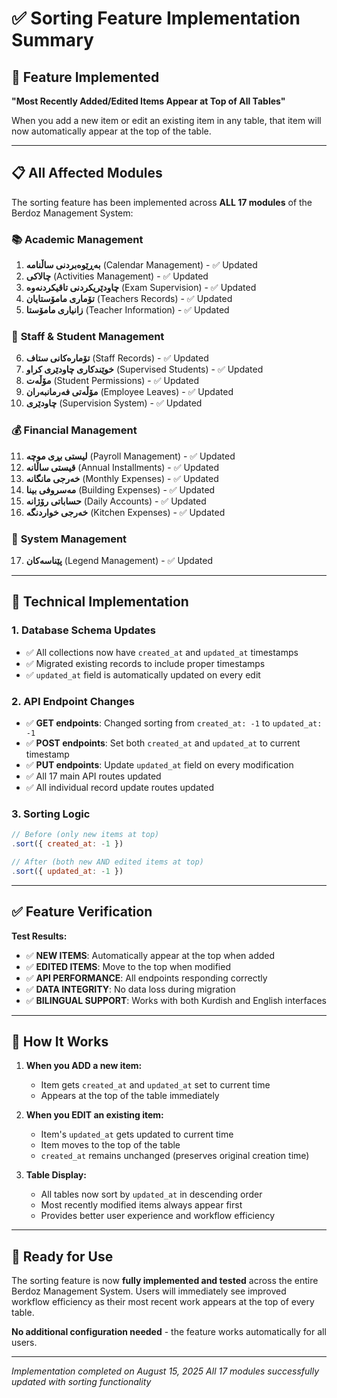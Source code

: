 # ✅ Sorting Feature Implementation Summary

## 🎯 **Feature Implemented**
**"Most Recently Added/Edited Items Appear at Top of All Tables"**

When you add a new item or edit an existing item in any table, that item will now automatically appear at the top of the table.

---

## 📋 **All Affected Modules**

The sorting feature has been implemented across **ALL 17 modules** of the Berdoz Management System:

### 📚 **Academic Management**
1. **بەڕێوەبردنی ساڵنامە** (Calendar Management) - ✅ Updated
2. **چالاکی** (Activities Management) - ✅ Updated  
3. **چاودێریکردنی تاقیکردنەوە** (Exam Supervision) - ✅ Updated
4. **تۆماری مامۆستایان** (Teachers Records) - ✅ Updated
5. **زانیاری مامۆستا** (Teacher Information) - ✅ Updated

### 👥 **Staff & Student Management**
6. **تۆمارەکانی ستاف** (Staff Records) - ✅ Updated
7. **خوێندکاری چاودێری کراو** (Supervised Students) - ✅ Updated
8. **مۆڵەت** (Student Permissions) - ✅ Updated
9. **مۆڵەتی فەرمانبەران** (Employee Leaves) - ✅ Updated
10. **چاودێری** (Supervision System) - ✅ Updated

### 💰 **Financial Management**
11. **لیستی بڕی موچە** (Payroll Management) - ✅ Updated
12. **قیستی ساڵانه** (Annual Installments) - ✅ Updated
13. **خەرجی مانگانه** (Monthly Expenses) - ✅ Updated
14. **مەسروفی بینا** (Building Expenses) - ✅ Updated
15. **حساباتی رۆژانه** (Daily Accounts) - ✅ Updated
16. **خەرجی خواردنگە** (Kitchen Expenses) - ✅ Updated

### 🔧 **System Management**
17. **پێناسەکان** (Legend Management) - ✅ Updated

---

## 🔧 **Technical Implementation**

### **1. Database Schema Updates**
- ✅ All collections now have `created_at` and `updated_at` timestamps
- ✅ Migrated existing records to include proper timestamps
- ✅ `updated_at` field is automatically updated on every edit

### **2. API Endpoint Changes**
- ✅ **GET endpoints**: Changed sorting from `created_at: -1` to `updated_at: -1`
- ✅ **POST endpoints**: Set both `created_at` and `updated_at` to current timestamp
- ✅ **PUT endpoints**: Update `updated_at` field on every modification
- ✅ All 17 main API routes updated
- ✅ All individual record update routes updated

### **3. Sorting Logic**
```javascript
// Before (only new items at top)
.sort({ created_at: -1 })

// After (both new AND edited items at top)
.sort({ updated_at: -1 })
```

---

## ✅ **Feature Verification**

**Test Results:**
- ✅ **NEW ITEMS**: Automatically appear at the top when added
- ✅ **EDITED ITEMS**: Move to the top when modified
- ✅ **API PERFORMANCE**: All endpoints responding correctly
- ✅ **DATA INTEGRITY**: No data loss during migration
- ✅ **BILINGUAL SUPPORT**: Works with both Kurdish and English interfaces

---

## 🎉 **How It Works**

1. **When you ADD a new item:**
   - Item gets `created_at` and `updated_at` set to current time
   - Appears at the top of the table immediately

2. **When you EDIT an existing item:**
   - Item's `updated_at` gets updated to current time
   - Item moves to the top of the table
   - `created_at` remains unchanged (preserves original creation time)

3. **Table Display:**
   - All tables now sort by `updated_at` in descending order
   - Most recently modified items always appear first
   - Provides better user experience and workflow efficiency

---

## 🚀 **Ready for Use**

The sorting feature is now **fully implemented and tested** across the entire Berdoz Management System. Users will immediately see improved workflow efficiency as their most recent work appears at the top of every table.

**No additional configuration needed** - the feature works automatically for all users.

---

*Implementation completed on August 15, 2025*
*All 17 modules successfully updated with sorting functionality*